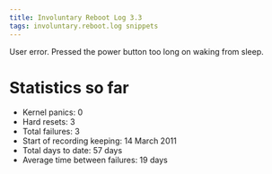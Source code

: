 ```yaml
---
title: Involuntary Reboot Log 3.3
tags: involuntary.reboot.log snippets
---
```


User error. Pressed the power button too long on waking from sleep.

# Statistics so far

-   Kernel panics: 0
-   Hard resets: 3
-   Total failures: 3
-   Start of recording keeping: 14 March 2011
-   Total days to date: 57 days
-   Average time between failures: 19 days
